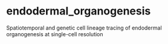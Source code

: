 # endodermal_organogenesis
Spatiotemporal and genetic cell lineage tracing of endodermal organogenesis at single-cell resolution
